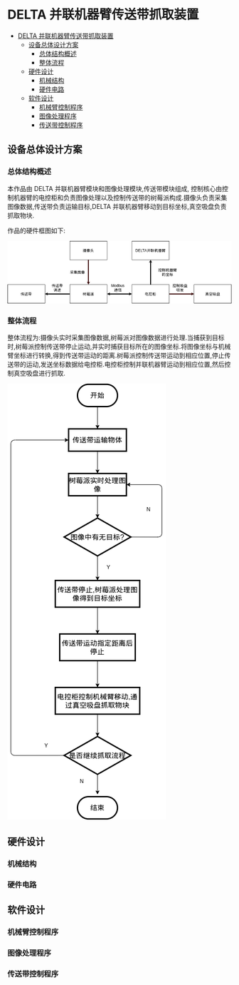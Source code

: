 # DELTA 并联机器臂传送带抓取装置

- [DELTA 并联机器臂传送带抓取装置](#delta-并联机器臂传送带抓取装置)
  - [设备总体设计方案](#设备总体设计方案)
    - [总体结构概述](#总体结构概述)
    - [整体流程](#整体流程)
  - [硬件设计](#硬件设计)
    - [机械结构](#机械结构)
    - [硬件电路](#硬件电路)
  - [软件设计](#软件设计)
    - [机械臂控制程序](#机械臂控制程序)
    - [图像处理程序](#图像处理程序)
    - [传送带控制程序](#传送带控制程序)

## 设备总体设计方案

### 总体结构概述

本作品由 DELTA 并联机器臂模块和图像处理模块,传送带模块组成, 控制核心由控制机器臂的电控柜和负责图像处理以及控制传送带的树莓派构成.摄像头负责采集图像数据,传送带负责运输目标,DELTA 并联机器臂移动到目标坐标,真空吸盘负责抓取物块.

作品的硬件框图如下:

![硬件框图](./硬件框图.png)

### 整体流程

整体流程为:摄像头实时采集图像数据,树莓派对图像数据进行处理.当捕获到目标时,树莓派控制传送带停止运动,并实时捕获目标所在的图像坐标.将图像坐标与机械臂坐标进行转换,得到传送带运动的距离.树莓派控制传送带运动到相应位置,停止传送带的运动,发送坐标数据给电控柜.电控柜控制并联机器臂运动到相应位置,然后控制真空吸盘进行抓取.

![流程图](./流程图.png)

## 硬件设计

### 机械结构

### 硬件电路

## 软件设计

### 机械臂控制程序

### 图像处理程序

### 传送带控制程序